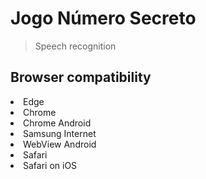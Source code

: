 # Jogo Número Secreto

>Speech recognition

<h2>Browser compatibility</h2>

<li>Edge</li>
<li>Chrome</li>
<li>Chrome Android</li>
<li>Samsung Internet</li>
<li>WebView Android</li>
<li>Safari</li>
<li>Safari on iOS</li>
